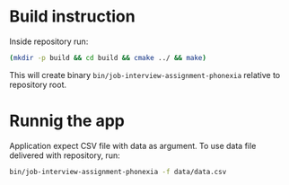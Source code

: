 # Build instruction

Inside repository run:

```bash
(mkdir -p build && cd build && cmake ../ && make)
```

This will create binary `bin/job-interview-assignment-phonexia` relative to
repository root.

# Runnig the app

Application expect CSV file with data as argument. To use data file delivered
with repository, run:

```bash
bin/job-interview-assignment-phonexia -f data/data.csv
```
